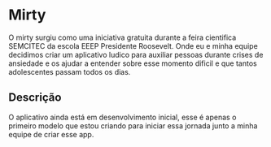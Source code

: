 # Mirty

O mirty surgiu como uma iniciativa gratuita durante a feira cientifica SEMCITEC da escola EEEP Presidente Roosevelt. Onde eu e minha equipe decidimos criar um aplicativo ludico para auxiliar pessoas durante crises de ansiedade e os ajudar a entender sobre esse momento dificil e que tantos adolescentes passam todos os dias. 

## Descrição
O aplicativo ainda está em desenvolvimento inicial, esse é apenas o primeiro modelo que estou criando para iniciar essa jornada junto a minha equipe de criar esse app. 


